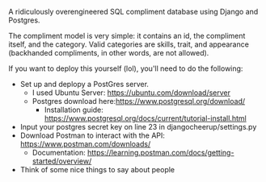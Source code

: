 A ridiculously overengineered SQL compliment database using Django and Postgres.

The compliment model is very simple: it contains an id, the compliment itself, and the category. 
Valid categories are skills, trait, and appearance (backhanded compliments, in other words, are not allowed).

If you want to deploy this yourself (lol), you'll need to do the following:

- Set up and deplopy a PostGres server.
  - I used Ubuntu Server: https://ubuntu.com/download/server
  - Postgres download here:https://www.postgresql.org/download/
    - Installation guide: https://www.postgresql.org/docs/current/tutorial-install.html
- Input your postgres secret key on line 23 in djangocheerup/settings.py 
- Download Postman to interact with the API: https://www.postman.com/downloads/
  -   Documentation: https://learning.postman.com/docs/getting-started/overview/
- Think of some nice things to say about people
